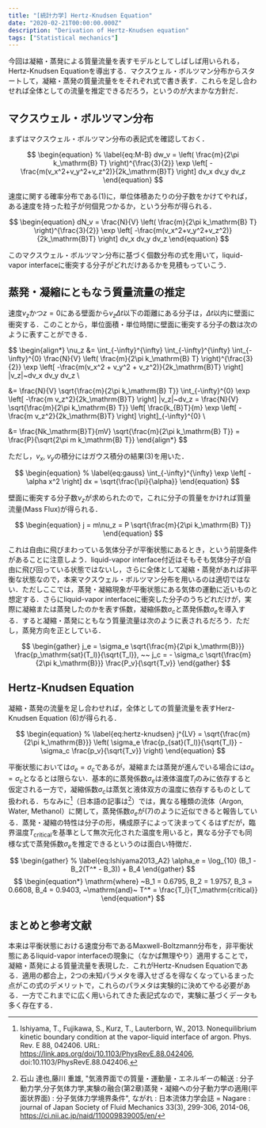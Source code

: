 ```yaml
---
title: "[統計力学] Hertz-Knudsen Equation"
date: "2020-02-21T00:00:00.000Z"
description: "Derivation of Hertz-Knudsen equation"
tags: ["Statistical mechanics"]
---
```


今回は凝縮・蒸発による質量流量を表すモデルとしてしばしば用いられる，Hertz-Knudsen Equationを導出する．マクスウェル・ボルツマン分布からスタートして，凝縮・蒸発の質量流量ををそれぞれ式で書き表す．これらを足し合わせれば全体としての流量を推定できるだろう，というのが大まかな方針だ．

## マクスウェル・ボルツマン分布

まずはマクスウェル・ボルツマン分布の表記式を確認しておく．

$$
\begin{equation}
% \label{eq:M-B}
dw_v = \left( \frac{m}{2\pi k_\mathrm{B} T} \right)^{\frac{3}{2}}
\exp \left[ -\frac{m(v_x^2+v_y^2+v_z^2)}{2k_\mathrm{B}T} \right] dv_x dv_y dv_z
\end{equation}
$$

速度に関する確率分布である(1)に，単位体積あたりの分子数をかけてやれば，ある速度を持った粒子が何個見つかるか，という分布が得られる．

$$
\begin{equation}
dN_v = \frac{N}{V} \left( \frac{m}{2\pi k_\mathrm{B} T} \right)^{\frac{3}{2}}
\exp \left[ -\frac{m(v_x^2+v_y^2+v_z^2)}{2k_\mathrm{B}T} \right] dv_x dv_y dv_z
\end{equation}
$$

このマクスウェル・ボルツマン分布に基づく個数分布の式を用いて，liquid-vapor interfaceに衝突する分子がどれだけあるかを見積もっていこう．

## 蒸発・凝縮にともなう質量流量の推定

速度$v_z$かつ$z=0$にある壁面から$v_z \Delta t$以下の距離にある分子は，$\Delta t$以内に壁面に衝突する．このことから，単位面積・単位時間に壁面に衝突する分子の数は次のように表すことができる．

$$
\begin{align*}
\nu_z &= \int_{-\infty}^{\infty} \int_{-\infty}^{\infty} \int_{-\infty}^{0}
\frac{N}{V} \left( \frac{m}{2\pi k_\mathrm{B} T} \right)^{\frac{3}{2}}
\exp \left[ -\frac{m(v_x^2 + v_y^2 + v_z^2)}{2k_\mathrm{B}T} \right]
|v_z|~dv_x dv_y dv_z \\

&= \frac{N}{V} \sqrt{\frac{m}{2\pi k_\mathrm{B} T}} \int_{-\infty}^{0}
\exp \left[ -\frac{m v_z^2}{2k_\mathrm{B}T} \right] |v_z|~dv_z
= \frac{N}{V} \sqrt{\frac{m}{2\pi k_\mathrm{B} T}}
\left[ \frac{k_{B}T}{m} \exp \left[ - \frac{m v_z^2}{2k_\mathrm{B}T} \right] \right]_{-\infty}^{0} \\

&= \frac{Nk_\mathrm{B}T}{mV} \sqrt{\frac{m}{2\pi k_\mathrm{B} T}}
= \frac{P}{\sqrt{2\pi m k_\mathrm{B} T}}
\end{align*}
$$

ただし，$v_x,~v_y$の積分にはガウス積分の結果(3)を用いた．

$$
\begin{equation}
% \label{eq:gauss}
\int_{-\infty}^{\infty} \exp \left[ -\alpha x^2 \right] dx = \sqrt{\frac{\pi}{\alpha}}
\end{equation}
$$

壁面に衝突する分子数$\nu_z$が求められたので，これに分子の質量をかければ質量流量(Mass Flux)が得られる．

$$
\begin{equation}
j = m\nu_z = P \sqrt{\frac{m}{2\pi k_\mathrm{B} T}}
\end{equation}
$$

これは自由に飛びまわっている気体分子が平衡状態にあるとき，という前提条件があることに注意しよう．liquid-vapor interface付近はそもそも気体分子が自由に飛び回っている状態ではないし，さらに全体として凝縮・蒸発があれば非平衡な状態なので，本来マクスウェル・ボルツマン分布を用いるのは適切ではない．ただしここでは，蒸発・凝縮現象が平衡状態にある気体の運動に近いものと想定する．さらにliquid-vapor interfaceに衝突した分子のうちどれだけが，実際に凝縮または蒸発したのかを表す係数，凝縮係数$\sigma_c$と蒸発係数$\sigma_e$を導入する．すると凝縮・蒸発にともなう質量流量は次のように表されるだろう．ただし，蒸発方向を正としている．

$$
\begin{gather}
j_e = \sigma_e \sqrt{\frac{m}{2\pi k_\mathrm{B}}} \frac{p_\mathrm{sat}(T_l)}{\sqrt{T_l}}, ~~
j_c = - \sigma_c \sqrt{\frac{m}{2\pi k_\mathrm{B}}} \frac{P_v}{\sqrt{T_v}}
\end{gather}
$$

## Hertz-Knudsen Equation

凝縮・蒸発の流量を足し合わせれば，全体としての質量流量を表すHerz-Knudsen Equation (6)が得られる．

$$
\begin{equation}
% \label{eq:hertz-knudsen}
j^{LV} = \sqrt{\frac{m}{2\pi k_\mathrm{B}}} \left( \sigma_e \frac{p_{sat}(T_l)}{\sqrt{T_l}} - \sigma_c \frac{p_v}{\sqrt{T_v}} \right)
\end{equation}
$$

平衡状態においては$\sigma_e = \sigma_c$であるが，凝縮または蒸発が進んでいる場合には$\sigma_e = \sigma_c$となるとは限らない．基本的に蒸発係数$\sigma_e$は液体温度$T_l$のみに依存すると仮定される一方で，凝縮係数$\sigma_c$は蒸気と液体双方の温度に依存するものとして扱われる．ちなみに[^1]（日本語の記事は[^2]）では，異なる種類の流体（Argon, Water, Methanol）に関して，蒸発係数$\sigma_e$が(7)のように近似できると報告している．蒸発・凝縮の特性は分子の形，構成原子によって決まってくるはずだが，臨界温度$T_\mathrm{critical}$を基準として無次元化された温度を用いると，異なる分子でも同様な式で蒸発係数$\sigma_e$を推定できるというのは面白い特徴だ．

$$
\begin{gather}
% \label{eq:Ishiyama2013_A2}
\alpha_e = \log_{10} (B_1 - B_2(T^* - B_3)) + B_4
\end{gather}
$$
$$
\begin{equation*}
\mathrm{where} ~B_1 = 0.6795, B_2 = 1.9757, B_3 = 0.6608, B_4 = 0.9403, ~\mathrm{and}~ T^* = \frac{T_l}{T_\mathrm{critical}}
\end{equation*}
$$

## まとめと参考文献

本来は平衡状態における速度分布であるMaxwell-Boltzmann分布を，非平衡状態にあるliquid-vapor interfaceの現象に（なかば無理やり）適用することで，凝縮・蒸発による質量流量を表現した．これがHertz-Knudsen Equationである．適用の都合上，2つの未知パラメタを導入せざるを得なくなっているまった点がこの式のデメリットで，これらのパラメタは実験的に決めてやる必要がある．一方でこれまでに広く用いられてきた表記式なので，実験に基づくデータも多く存在する．

[^1]: Ishiyama, T., Fujikawa, S., Kurz, T., Lauterborn, W., 2013. Nonequilibrium kinetic boundary condition at the vapor-liquid interface of argon. Phys. Rev. E 88, 042406. URL: https://link.aps.org/doi/10.1103/PhysRevE.88.042406, doi:10.1103/PhysRevE.88.042406.
[^2]: 石山 達也,藤川 重雄, "気液界面での質量・運動量・エネルギーの輸送 : 分子動力学,分子気体力学,実験の融合(第2章)蒸発・凝縮への分子動力学の適用(平面状界面) : 分子気体力学境界条件", ながれ : 日本流体力学会誌 = Nagare : journal of Japan Society of Fluid Mechanics 33(3), 299-306, 2014-06, https://ci.nii.ac.jp/naid/110009839005/en/
